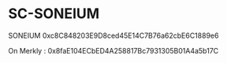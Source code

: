 # SC-SONEIUM
SONEIUM
0xc8C848203E9D8ced45E14C7B76a62cbE6C1889e6

On Merkly : 0x8faE104ECbED4A258817Bc7931305B01A4a5b17C

